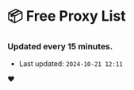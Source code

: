 # :package: Free Proxy List
### Updated every 15 minutes.

- Last updated: `2024-10-21 12:11`

:heart:
